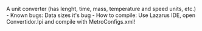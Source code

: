 A unit converter (has lenght, time, mass, temperature and speed units, etc.) - 
Known bugs: Data sizes it's bug - 
How to compile: Use Lazarus IDE, open Convertidor.lpi and compile with MetroConfigs.xml!
